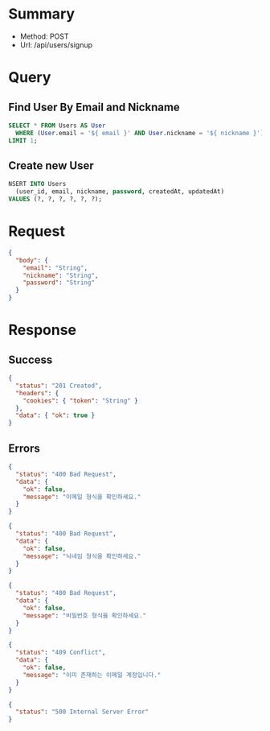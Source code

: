# Summary

- Method: POST
- Url: /api/users/signup

# Query

## Find User By Email and Nickname

```sql
SELECT * FROM Users AS User
  WHERE (User.email = '${ email }' AND User.nickname = '${ nickname }')
LIMIT 1;
```

## Create new User

```sql
NSERT INTO Users
  (user_id, email, nickname, password, createdAt, updatedAt)
VALUES (?, ?, ?, ?, ?, ?);
```

# Request

```json
{
  "body": {
    "email": "String",
    "nickname": "String",
    "password": "String"
  }
}
```

# Response

## Success

```json
{
  "status": "201 Created",
  "headers": {
    "cookies": { "token": "String" }
  },
  "data": { "ok": true }
}
```

## Errors

```json
{
  "status": "400 Bad Request",
  "data": {
    "ok": false,
    "message": "이메일 형식을 확인하세요."
  }
}
```

```json
{
  "status": "400 Bad Request",
  "data": {
    "ok": false,
    "message": "닉네임 형식을 확인하세요."
  }
}
```

```json
{
  "status": "400 Bad Request",
  "data": {
    "ok": false,
    "message": "비밀번호 형식을 확인하세요."
  }
}
```

```json
{
  "status": "409 Conflict",
  "data": {
    "ok": false,
    "message": "이미 존재하는 이메일 계정입니다."
  }
}
```

```json
{
  "status": "500 Internal Server Error"
}
```
